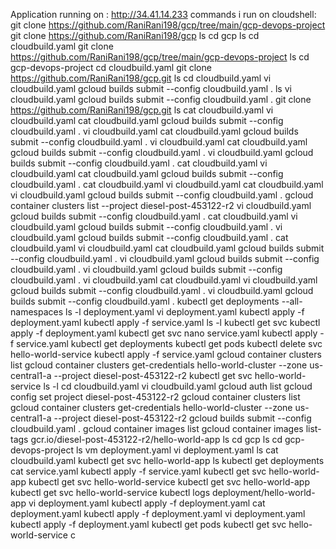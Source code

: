 Application running on : http://34.41.14.233 
commands i run on cloudshell:
git clone https://github.com/RaniRani198/gcp/tree/main/gcp-devops-project
git clone https://github.com/RaniRani198/gcp
ls
cd gcp
ls
cd cloudbuild.yaml
git clone https://github.com/RaniRani198/gcp/tree/main/gcp-devops-project
ls
cd gcp-devops-project
cd cloudbuild.yaml
git clone https://github.com/RaniRani198/gcp.git
ls
cd cloudbuild.yaml
vi cloudbuild.yaml
gcloud builds submit --config cloudbuild.yaml .
ls
vi cloudbuild.yaml
gcloud builds submit --config cloudbuild.yaml .
git clone https://github.com/RaniRani198/gcp.git
ls
cat cloudbuild.yaml
vi cloudbuild.yaml
cat cloudbuild.yaml
gcloud builds submit --config cloudbuild.yaml .
vi cloudbuild.yaml
cat cloudbuild.yaml
gcloud builds submit --config cloudbuild.yaml .
vi cloudbuild.yaml
cat cloudbuild.yaml
gcloud builds submit --config cloudbuild.yaml .
vi cloudbuild.yaml
gcloud builds submit --config cloudbuild.yaml .
cat cloudbuild.yaml
vi cloudbuild.yaml
cat cloudbuild.yaml
gcloud builds submit --config cloudbuild.yaml .
cat cloudbuild.yaml
vi cloudbuild.yaml
cat cloudbuild.yaml
vi cloudbuild.yaml
gcloud builds submit --config cloudbuild.yaml .
gcloud container clusters list --project diesel-post-453122-r2
vi cloudbuild.yaml
gcloud builds submit --config cloudbuild.yaml .
cat cloudbuild.yaml
vi cloudbuild.yaml
gcloud builds submit --config cloudbuild.yaml .
vi cloudbuild.yaml
gcloud builds submit --config cloudbuild.yaml .
cat cloudbuild.yaml
vi cloudbuild.yaml
cat cloudbuild.yaml
gcloud builds submit --config cloudbuild.yaml .
vi cloudbuild.yaml
gcloud builds submit --config cloudbuild.yaml .
vi cloudbuild.yaml
gcloud builds submit --config cloudbuild.yaml .
vi cloudbuild.yaml
cat cloudbuild.yaml
vi cloudbuild.yaml
gcloud builds submit --config cloudbuild.yaml .
vi cloudbuild.yaml
gcloud builds submit --config cloudbuild.yaml .
kubectl get deployments --all-namespaces
ls -l deployment.yaml
vi deployment.yaml
kubectl apply -f deployment.yaml
kubectl apply -f service.yaml
ls -l
kubectl get svc
kubectl apply -f deployment.yaml
kubectl get svc
nano service.yaml
kubectl apply -f service.yaml
kubectl get deployments
kubectl get pods
kubectl delete svc hello-world-service
kubectl apply -f service.yaml
gcloud container clusters list
gcloud container clusters get-credentials hello-world-cluster --zone us-central1-a --project diesel-post-453122-r2
kubectl get svc hello-world-service
ls -l
cd cloudbuild.yaml
vi cloudbuild.yaml
gcloud auth list
gcloud config set project diesel-post-453122-r2
gcloud container clusters list
gcloud container clusters get-credentials hello-world-cluster --zone us-central1-a --project diesel-post-453122-r2
gcloud builds submit --config cloudbuild.yaml .
gcloud container images list
gcloud container images list-tags gcr.io/diesel-post-453122-r2/hello-world-app
ls
cd gcp
ls
cd gcp-devops-project
ls
vm deployment.yaml
vi deployment.yaml
ls
cat cloudbuild.yaml
kubectl get svc hello-world-app
ls
kubectl get deployments
cat service.yaml
kubectl apply -f service.yaml
kubectl get svc hello-world-app
kubectl get svc hello-world-service
kubectl get svc hello-world-app
kubectl get svc hello-world-service
kubectl logs deployment/hello-world-app
vi deployment.yaml
kubectl apply -f deployment.yaml
cat deployment.yaml
kubectl apply -f deployment.yaml
vi deployment.yaml
kubectl apply -f deployment.yaml
kubectl get pods
kubectl get svc hello-world-service
c
